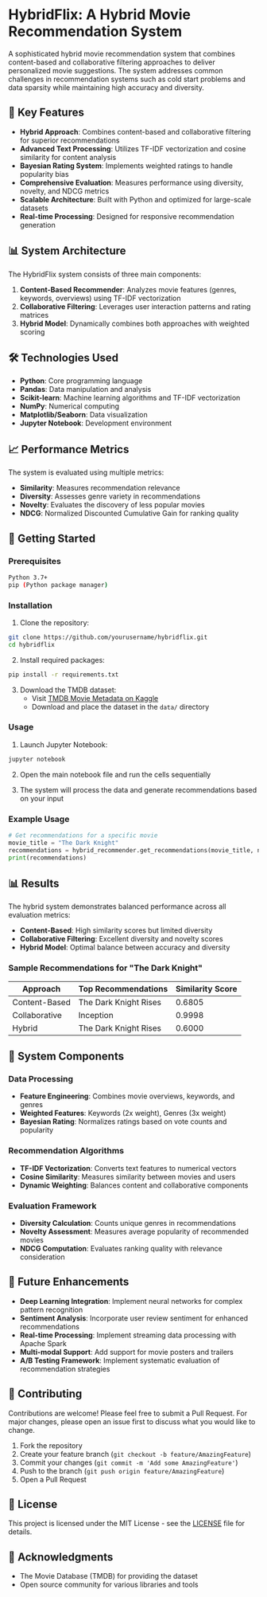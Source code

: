# HybridFlix: A Hybrid Movie Recommendation System
A sophisticated hybrid movie recommendation system that combines content-based and collaborative filtering approaches to deliver personalized movie suggestions. The system addresses common challenges in recommendation systems such as cold start problems and data sparsity while maintaining high accuracy and diversity.

## 🎯 Key Features

- **Hybrid Approach**: Combines content-based and collaborative filtering for superior recommendations
- **Advanced Text Processing**: Utilizes TF-IDF vectorization and cosine similarity for content analysis
- **Bayesian Rating System**: Implements weighted ratings to handle popularity bias
- **Comprehensive Evaluation**: Measures performance using diversity, novelty, and NDCG metrics
- **Scalable Architecture**: Built with Python and optimized for large-scale datasets
- **Real-time Processing**: Designed for responsive recommendation generation

## 📊 System Architecture

The HybridFlix system consists of three main components:

1. **Content-Based Recommender**: Analyzes movie features (genres, keywords, overviews) using TF-IDF vectorization
2. **Collaborative Filtering**: Leverages user interaction patterns and rating matrices
3. **Hybrid Model**: Dynamically combines both approaches with weighted scoring

## 🛠️ Technologies Used

- **Python**: Core programming language
- **Pandas**: Data manipulation and analysis
- **Scikit-learn**: Machine learning algorithms and TF-IDF vectorization
- **NumPy**: Numerical computing
- **Matplotlib/Seaborn**: Data visualization
- **Jupyter Notebook**: Development environment

## 📈 Performance Metrics

The system is evaluated using multiple metrics:

- **Similarity**: Measures recommendation relevance
- **Diversity**: Assesses genre variety in recommendations
- **Novelty**: Evaluates the discovery of less popular movies
- **NDCG**: Normalized Discounted Cumulative Gain for ranking quality

## 🚀 Getting Started

### Prerequisites

```bash
Python 3.7+
pip (Python package manager)
```

### Installation

1. Clone the repository:
```bash
git clone https://github.com/yourusername/hybridflix.git
cd hybridflix
```

2. Install required packages:
```bash
pip install -r requirements.txt
```

3. Download the TMDB dataset:
   - Visit [TMDB Movie Metadata on Kaggle](https://www.kaggle.com/datasets/tmdb/tmdb-movie-metadata)
   - Download and place the dataset in the `data/` directory

### Usage

1. Launch Jupyter Notebook:
```bash
jupyter notebook
```

2. Open the main notebook file and run the cells sequentially

3. The system will process the data and generate recommendations based on your input

### Example Usage

```python
# Get recommendations for a specific movie
movie_title = "The Dark Knight"
recommendations = hybrid_recommender.get_recommendations(movie_title, n_recommendations=10)
print(recommendations)
```

## 📊 Results

The hybrid system demonstrates balanced performance across all evaluation metrics:

- **Content-Based**: High similarity scores but limited diversity
- **Collaborative Filtering**: Excellent diversity and novelty scores
- **Hybrid Model**: Optimal balance between accuracy and diversity

### Sample Recommendations for "The Dark Knight"

| Approach | Top Recommendations | Similarity Score |
|----------|-------------------|------------------|
| Content-Based | The Dark Knight Rises | 0.6805 |
| Collaborative | Inception | 0.9998 |
| Hybrid | The Dark Knight Rises | 0.6000 |

## 🔧 System Components

### Data Processing
- **Feature Engineering**: Combines movie overviews, keywords, and genres
- **Weighted Features**: Keywords (2x weight), Genres (3x weight)
- **Bayesian Rating**: Normalizes ratings based on vote counts and popularity

### Recommendation Algorithms
- **TF-IDF Vectorization**: Converts text features to numerical vectors
- **Cosine Similarity**: Measures similarity between movies and users
- **Dynamic Weighting**: Balances content and collaborative components

### Evaluation Framework
- **Diversity Calculation**: Counts unique genres in recommendations
- **Novelty Assessment**: Measures average popularity of recommended movies
- **NDCG Computation**: Evaluates ranking quality with relevance consideration

## 🎯 Future Enhancements

- **Deep Learning Integration**: Implement neural networks for complex pattern recognition
- **Sentiment Analysis**: Incorporate user review sentiment for enhanced recommendations
- **Real-time Processing**: Implement streaming data processing with Apache Spark
- **Multi-modal Support**: Add support for movie posters and trailers
- **A/B Testing Framework**: Implement systematic evaluation of recommendation strategies



## 🤝 Contributing

Contributions are welcome! Please feel free to submit a Pull Request. For major changes, please open an issue first to discuss what you would like to change.

1. Fork the repository
2. Create your feature branch (`git checkout -b feature/AmazingFeature`)
3. Commit your changes (`git commit -m 'Add some AmazingFeature'`)
4. Push to the branch (`git push origin feature/AmazingFeature`)
5. Open a Pull Request

## 📄 License

This project is licensed under the MIT License - see the [LICENSE](LICENSE) file for details.

## 🙏 Acknowledgments

- The Movie Database (TMDB) for providing the dataset
- Open source community for various libraries and tools
